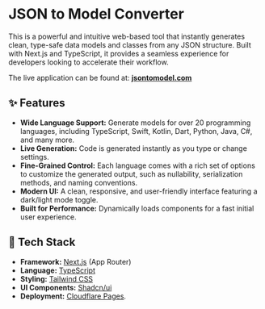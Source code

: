 # JSON to Model Converter

This is a powerful and intuitive web-based tool that instantly generates clean, type-safe data models and classes from any JSON structure. Built with Next.js and TypeScript, it provides a seamless experience for developers looking to accelerate their workflow.

The live application can be found at: **[jsontomodel.com](https://jsontomodel.com)**

## ✨ Features

-   **Wide Language Support:** Generate models for over 20 programming languages, including TypeScript, Swift, Kotlin, Dart, Python, Java, C#, and many more.
-   **Live Generation:** Code is generated instantly as you type or change settings.
-   **Fine-Grained Control:** Each language comes with a rich set of options to customize the generated output, such as nullability, serialization methods, and naming conventions.
-   **Modern UI:** A clean, responsive, and user-friendly interface featuring a dark/light mode toggle.
-   **Built for Performance:** Dynamically loads components for a fast initial user experience.

## 🚀 Tech Stack

-   **Framework:** [Next.js](https://nextjs.org/) (App Router)
-   **Language:** [TypeScript](https://www.typescriptlang.org/)
-   **Styling:** [Tailwind CSS](https://tailwindcss.com/)
-   **UI Components:** [Shadcn/ui](https://ui.shadcn.com/)
-   **Deployment:** [Cloudflare Pages](https://pages.cloudflare.com/).
